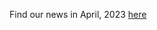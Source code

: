 Find our news in April, 2023 [here](https://drive.google.com/uc?id=1MaCv4tspbK4sFZimvGraKt3R0Wu2Dbcw)
